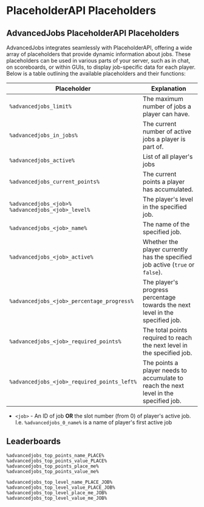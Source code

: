 # PlaceholderAPI Placeholders

## AdvancedJobs PlaceholderAPI Placeholders

AdvancedJobs integrates seamlessly with PlaceholderAPI, offering a wide array of placeholders that provide dynamic information about jobs. These placeholders can be used in various parts of your server, such as in chat, on scoreboards, or within GUIs, to display job-specific data for each player. Below is a table outlining the available placeholders and their functions:

<table data-full-width="true">
    <thead>
        <tr>
            <th>Placeholder</th>
            <th>Explanation</th>
        </tr>
    </thead>
    <tbody>
        <tr>
            <td><code>%advancedjobs_limit%</code></td>
            <td>The maximum number of jobs a player can have.</td>
        </tr>
        <tr>
            <td><code>%advancedjobs_in_jobs%</code></td>
            <td>The current number of active jobs a player is part of.</td>
        </tr>
        <tr>
            <td><code>%advancedjobs_active%</code></td>
            <td>List of all player's jobs</td>
        </tr>
        <tr>
            <td><code>%advancedjobs_current_points%</code></td>
            <td>The current points a player has accumulated.</td>
        </tr>
        <tr>
            <td><code>%advancedjobs_&#x3C;job>%</code><br><code>%advancedjobs_&#x3C;job>_level%</code></td>
            <td>The player's level in the specified job.</td>
        </tr>
        <tr>
            <td><code>%advancedjobs_&#x3C;job>_name%</code></td>
            <td>The name of the specified job.</td>
        </tr>
        <tr>
            <td><code>%advancedjobs_&#x3C;job>_active%</code></td>
            <td>Whether the player currently has the specified job active (<code>true</code> or <code>false</code>).</td>
        </tr>
        <tr>
            <td><code>%advancedjobs_&#x3C;job>_percentage_progress%</code></td>
            <td>The player's progress percentage towards the next level in the specified job.</td>
        </tr>
        <tr>
            <td><code>%advancedjobs_&#x3C;job>_required_points%</code></td>
            <td>The total points required to reach the next level in the specified job.</td>
        </tr>
        <tr>
            <td><code>%advancedjobs_&#x3C;job>_required_points_left%</code></td>
            <td>The points a player needs to accumulate to reach the next level in the specified job.</td>
        </tr>
    </tbody>
</table>

-   `<job>` - An ID of job **OR** the slot number (from 0) of player's active job. I.e. `%advancedjobs_0_name%` is a name of player's first active job

## Leaderboards

```
%advancedjobs_top_points_name_PLACE%
%advancedjobs_top_points_value_PLACE%
%advancedjobs_top_points_place_me%
%advancedjobs_top_points_value_me%

%advancedjobs_top_level_name_PLACE_JOB%
%advancedjobs_top_level_value_PLACE_JOB%
%advancedjobs_top_level_place_me_JOB%
%advancedjobs_top_level_value_me_JOB%
```
